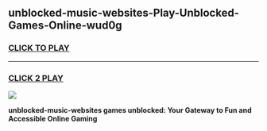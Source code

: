 
## unblocked-music-websites-Play-Unblocked-Games-Online-wud0g
<h3>
<a href="https://premium76.site?title=unblocked-music-websites&ref=25A">CLICK TO PLAY</a></h3>
<hr>

<h3>
<a href="https://premium76.site?title=unblocked-music-websites&ref=25A">CLICK 2 PLAY</a>
  
</h3>

<a href="https://premium76.site?title=unblocked-music-websites&ref=25A"><img src="https://clearcache.store/games.png"></a>


**unblocked-music-websites games unblocked: Your Gateway to Fun and Accessible Online Gaming**

